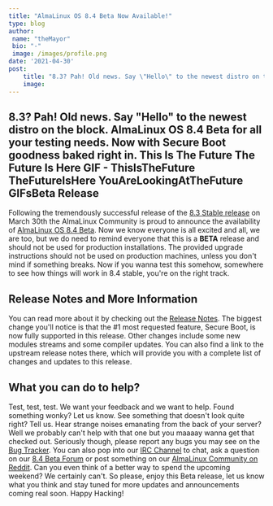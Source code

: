```yaml
---
title: "AlmaLinux OS 8.4 Beta Now Available!"
type: blog
author: 
 name: "theMayor"
 bio: "-"
 image: /images/profile.png
date: '2021-04-30'
post:
    title: "8.3? Pah! Old news. Say \"Hello\" to the newest distro on the block. AlmaLinux OS 8.4 Beta for all your testing needs. Now with Secure Boot goodness b..."
    image: 
---
```


## 8.3? Pah! Old news. Say "Hello" to the newest distro on the block. AlmaLinux OS 8.4 Beta for all your testing needs. Now with Secure Boot goodness baked right in. This Is The Future The Future Is Here GIF - ThisIsTheFuture TheFutureIsHere YouAreLookingAtTheFuture GIFsBeta Release

Following the tremendously successful release of the [8.3 Stable release](https://mirrors.almalinux.org/isos/x86_64/8.3.html) on March 30th the AlmaLinux Community is proud to announce the availability of [AlmaLinux OS 8.4 Beta](https://mirrors.almalinux.org/isos/x86_64/8.4-beta.html). Now we know everyone is all excited and all, we are too, but we do need to remind everyone that this is a **BETA** release and should not be used for production installations. The provided upgrade instructions should not be used on production machines, unless you don't mind if something breaks. Now if you wanna test this somehow, somewhere to see how things will work in 8.4 stable, you're on the right track.

## Release Notes and More Information

You can read more about it by checking out the [Release Notes](https://wiki.almalinux.org/release-notes/8.4-beta.html). The biggest change you'll notice is that the #1 most requested feature, Secure Boot, is now fully supported in this release. Other changes include some new modules streams and some compiler updates. You can also find a link to the upstream release notes there, which will provide you with a complete list of changes and updates to this release.

## What you can do to help?

Test, test, test. We want your feedback and we want to help. Found something wonky? Let us know. See something that doesn't look quite right? Tell us. Hear strange noises emanating from the back of your server? Well we probably can't help with that one but you maaaay wanna get that checked out. Seriously though, please report any bugs you may see on the [Bug Tracker](https://bugs.almalinux.org/). You can also pop into our [IRC Channel](https://webchat.freenode.net/#almalinux) to chat, ask a question on our [8.4 Beta Forum](https://almalinux.discourse.group/c/84-beta/5) or post something on our [AlmaLinux Community on Reddit](https://reddit.com/r/almalinux). Can you even think of a better way to spend the upcoming weekend? We certainly can't. So please, enjoy this Beta release, let us know what you think and stay tuned for more updates and announcements coming real soon. Happy Hacking!
